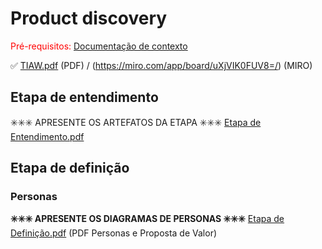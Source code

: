# Product discovery

<span style="color:red">Pré-requisitos: <a href="01-Contexto.md"> Documentação de contexto</a></span>

✅  [TIAW.pdf](https://github.com/user-attachments/files/19624237/TIAW.pdf) (PDF) / (https://miro.com/app/board/uXjVIK0FUV8=/) (MIRO)

## Etapa de entendimento

✳️✳️✳️ APRESENTE OS ARTEFATOS DA ETAPA  ✳️✳️✳️
[Etapa de Entendimento.pdf](https://github.com/user-attachments/files/19624236/Etapa.de.Entendimento.pdf)

## Etapa de definição

### Personas

**✳️✳️✳️ APRESENTE OS DIAGRAMAS DE PERSONAS ✳️✳️✳️**
[Etapa de Definição.pdf](https://github.com/user-attachments/files/19624256/Etapa.de.Definicao.pdf) (PDF Personas e Proposta de Valor)
